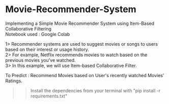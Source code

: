 # Movie-Recommender-System
Implementing a Simple Movie Recommender System using Item-Based Collaborative Filtering                
Notebook used : Google Colab       

1> Recommender systems are used to suggest movies or songs to users based on their interest or usage history.           
2> For example, Netflix recommends movies to watch based on the previous movies you've watched.            
3> In this example, we will use Item-based Collaborative Filter.                   

To Predict : Recommend Movies based on User's recently watched Movies' Ratings.             

>>Install the dependencies from your terminal with "pip install -r requirements.txt"
